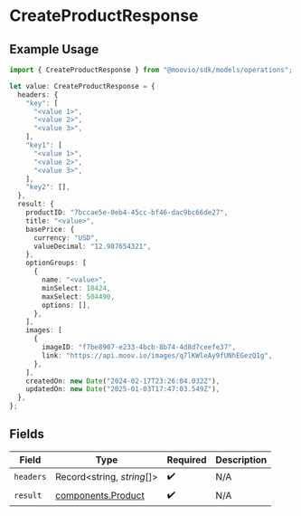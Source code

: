 # CreateProductResponse

## Example Usage

```typescript
import { CreateProductResponse } from "@moovio/sdk/models/operations";

let value: CreateProductResponse = {
  headers: {
    "key": [
      "<value 1>",
      "<value 2>",
      "<value 3>",
    ],
    "key1": [
      "<value 1>",
      "<value 2>",
      "<value 3>",
    ],
    "key2": [],
  },
  result: {
    productID: "7bccae5e-0eb4-45cc-bf46-dac9bc66de27",
    title: "<value>",
    basePrice: {
      currency: "USD",
      valueDecimal: "12.987654321",
    },
    optionGroups: [
      {
        name: "<value>",
        minSelect: 18424,
        maxSelect: 504490,
        options: [],
      },
    ],
    images: [
      {
        imageID: "f7be8907-e233-4bcb-8b74-4d8d7ceefe37",
        link: "https://api.moov.io/images/q7lKWleAy9fUNhEGezQ1g",
      },
    ],
    createdOn: new Date("2024-02-17T23:26:04.032Z"),
    updatedOn: new Date("2025-01-03T17:47:03.549Z"),
  },
};
```

## Fields

| Field                                                    | Type                                                     | Required                                                 | Description                                              |
| -------------------------------------------------------- | -------------------------------------------------------- | -------------------------------------------------------- | -------------------------------------------------------- |
| `headers`                                                | Record<string, *string*[]>                               | :heavy_check_mark:                                       | N/A                                                      |
| `result`                                                 | [components.Product](../../models/components/product.md) | :heavy_check_mark:                                       | N/A                                                      |